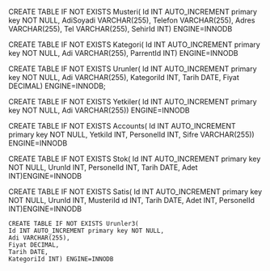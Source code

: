 CREATE TABLE IF NOT EXISTS Musteri(
	Id INT AUTO_INCREMENT primary key NOT NULL,
	AdiSoyadi VARCHAR(255),
	Telefon VARCHAR(255),
	Adres VARCHAR(255),
	Tel VARCHAR(255),
	SehirId INT) ENGINE=INNODB
	
CREATE TABLE IF NOT EXISTS Kategori(
	Id INT AUTO_INCREMENT primary key NOT NULL,
	Adi VARCHAR(255),
	ParrentId INT) ENGINE=INNODB
	
CREATE TABLE IF NOT EXISTS Urunler(
	Id INT AUTO_INCREMENT primary key NOT NULL,
	Adi VARCHAR(255),
	KategoriId INT,
	Tarih DATE,
	Fiyat DECIMAL) ENGINE=INNODB;
	
CREATE TABLE IF NOT EXISTS Yetkiler(
	Id INT AUTO_INCREMENT primary key NOT NULL,
	Adi VARCHAR(255)) ENGINE=INNODB
	
CREATE TABLE IF NOT EXISTS Accounts(
	Id INT AUTO_INCREMENT primary key NOT NULL,
	YetkiId INT,
	PersonelId INT,
	Sifre VARCHAR(255)) ENGINE=INNODB
	
CREATE TABLE IF NOT EXISTS Stok(
	Id INT AUTO_INCREMENT primary key NOT NULL,
	UrunId INT,
	PersonelId INT,
	Tarih DATE,
	Adet INT)ENGINE=INNODB
	
CREATE TABLE IF NOT EXISTS Satis(
	Id INT AUTO_INCREMENT primary key NOT NULL,
	UrunId INT,
	MusteriId ıd INT,
	Tarih DATE,
	Adet INT,
	PersonelId INT)ENGINE=INNODB
	
	CREATE TABLE IF NOT EXISTS Urunler3(
	Id INT AUTO_INCREMENT primary key NOT NULL,
	Adi VARCHAR(255),
	Fiyat DECIMAL,
	Tarih DATE,
	KategoriId INT) ENGINE=INNODB

